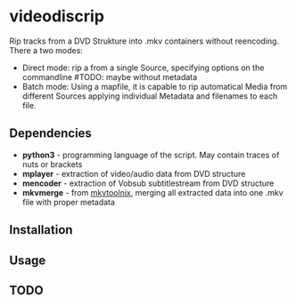 videodiscrip
============
Rip tracks from a DVD Strukture into .mkv containers without reencoding.
There a two modes:
- Direct mode: rip a from a single Source, specifying options on the commandline #TODO: maybe without metadata
- Batch mode: Using a mapfile, it is capable to rip automatical Media from different Sources applying individual Metadata and filenames to each file.

Dependencies
------------
- **python3** - programming language of the script. May contain traces of nuts or brackets
- **mplayer** - extraction of video/audio data from DVD structure
- **mencoder** - extraction of Vobsub subtitlestream from DVD structure
- **mkvmerge** - from [mkvtoolnix](http://www.bunkus.org/videotools/mkvtoolnix/), merging all extracted data into one .mkv file with proper metadata


Installation
------------

Usage
-----

TODO
----


